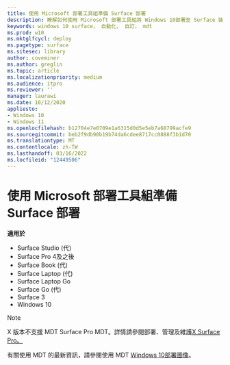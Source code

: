 ```yaml
---
title: 使用 Microsoft 部署工具組準備 Surface 部署
description: 瞭解如何使用 Microsoft 部署工具組將 Windows 10部署至 Surface 裝置的建議程式。
keywords: windows 10 surface， 自動化， 自訂， mdt
ms.prod: w10
ms.mktglfcycl: deploy
ms.pagetype: surface
ms.sitesec: library
author: coveminer
ms.author: greglin
ms.topic: article
ms.localizationpriority: medium
ms.audience: itpro
ms.reviewer: ''
manager: laurawi
ms.date: 10/12/2020
appliesto:
- Windows 10
- Windows 11
ms.openlocfilehash: b12704e7e0709e1a6315d0d5e5eb7a68799acfe9
ms.sourcegitcommit: beb2f9db90b19b74da6cdee8717cc0888f3b1d70
ms.translationtype: MT
ms.contentlocale: zh-TW
ms.lasthandoff: 03/16/2022
ms.locfileid: "12449506"
---
```

# <a name="prepare-surface-deployment-with-microsoft-deployment-toolkit"></a>使用 Microsoft 部署工具組準備 Surface 部署

**適用於**

- Surface Studio (代) 
- Surface Pro 4及之後
- Surface Book (代) 
- Surface Laptop (代) 
- Surface Laptop Go 
- Surface Go (代) 
- Surface 3
- Windows 10

> [!NOTE]
> X 版本不支援 MDT Surface Pro MDT。詳情請參閱部署、管理及維護[X Surface Pro。](surface-pro-arm-app-management.md)

有關使用 MDT 的最新資訊，請參閱使用 MDT [Windows 10部署圖像](/windows/deployment/deploy-windows-mdt/deploy-a-windows-10-image-using-mdt)。

